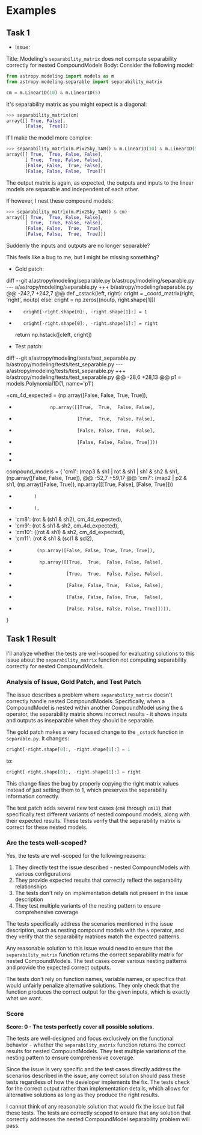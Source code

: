 # Examples

## Task 1

- Issue:
            
Title: Modeling's `separability_matrix` does not compute separability correctly for nested CompoundModels
Body: Consider the following model:

```python
from astropy.modeling import models as m
from astropy.modeling.separable import separability_matrix

cm = m.Linear1D(10) & m.Linear1D(5)
```

It's separability matrix as you might expect is a diagonal:

```python
>>> separability_matrix(cm)
array([[ True, False],
       [False,  True]])
```

If I make the model more complex:
```python
>>> separability_matrix(m.Pix2Sky_TAN() & m.Linear1D(10) & m.Linear1D(5))
array([[ True,  True, False, False],
       [ True,  True, False, False],
       [False, False,  True, False],
       [False, False, False,  True]])
```

The output matrix is again, as expected, the outputs and inputs to the linear models are separable and independent of each other.

If however, I nest these compound models:
```python
>>> separability_matrix(m.Pix2Sky_TAN() & cm)
array([[ True,  True, False, False],
       [ True,  True, False, False],
       [False, False,  True,  True],
       [False, False,  True,  True]])
```
Suddenly the inputs and outputs are no longer separable?

This feels like a bug to me, but I might be missing something?

- Gold patch:

diff --git a/astropy/modeling/separable.py b/astropy/modeling/separable.py
--- a/astropy/modeling/separable.py
+++ b/astropy/modeling/separable.py
@@ -242,7 +242,7 @@ def _cstack(left, right):
         cright = _coord_matrix(right, 'right', noutp)
     else:
         cright = np.zeros((noutp, right.shape[1]))
-        cright[-right.shape[0]:, -right.shape[1]:] = 1
+        cright[-right.shape[0]:, -right.shape[1]:] = right
 
     return np.hstack([cleft, cright])
 
- Test patch:

diff --git a/astropy/modeling/tests/test_separable.py b/astropy/modeling/tests/test_separable.py
--- a/astropy/modeling/tests/test_separable.py
+++ b/astropy/modeling/tests/test_separable.py
@@ -28,6 +28,13 @@
 p1 = models.Polynomial1D(1, name='p1')
 
 
+cm_4d_expected = (np.array([False, False, True, True]),
+                  np.array([[True,  True,  False, False],
+                            [True,  True,  False, False],
+                            [False, False, True,  False],
+                            [False, False, False, True]]))
+
+
 compound_models = {
     'cm1': (map3 & sh1 | rot & sh1 | sh1 & sh2 & sh1,
             (np.array([False, False, True]),
@@ -52,7 +59,17 @@
     'cm7': (map2 | p2 & sh1,
             (np.array([False, True]),
              np.array([[True, False], [False, True]]))
-            )
+            ),
+    'cm8': (rot & (sh1 & sh2), cm_4d_expected),
+    'cm9': (rot & sh1 & sh2, cm_4d_expected),
+    'cm10': ((rot & sh1) & sh2, cm_4d_expected),
+    'cm11': (rot & sh1 & (scl1 & scl2),
+             (np.array([False, False, True, True, True]),
+              np.array([[True,  True,  False, False, False],
+                        [True,  True,  False, False, False],
+                        [False, False, True,  False, False],
+                        [False, False, False, True,  False],
+                        [False, False, False, False, True]]))),
 }
 

## Task 1 Result

I'll analyze whether the tests are well-scoped for evaluating solutions to this issue about the `separability_matrix` function not computing separability correctly for nested CompoundModels.

### Analysis of Issue, Gold Patch, and Test Patch

The issue describes a problem where `separability_matrix` doesn't correctly handle nested CompoundModels. Specifically, when a CompoundModel is nested within another CompoundModel using the `&` operator, the separability matrix shows incorrect results - it shows inputs and outputs as inseparable when they should be separable.

The gold patch makes a very focused change to the `_cstack` function in `separable.py`. It changes:
```python
cright[-right.shape[0]:, -right.shape[1]:] = 1
```
to:
```python
cright[-right.shape[0]:, -right.shape[1]:] = right
```

This change fixes the bug by properly copying the right matrix values instead of just setting them to 1, which preserves the separability information correctly.

The test patch adds several new test cases (`cm8` through `cm11`) that specifically test different variants of nested compound models, along with their expected results. These tests verify that the separability matrix is correct for these nested models.

### Are the tests well-scoped?

Yes, the tests are well-scoped for the following reasons:

1. They directly test the issue described - nested CompoundModels with various configurations
2. They provide expected results that correctly reflect the separability relationships
3. The tests don't rely on implementation details not present in the issue description
4. They test multiple variants of the nesting pattern to ensure comprehensive coverage

The tests specifically address the scenarios mentioned in the issue description, such as nesting compound models with the `&` operator, and they verify that the separability matrices match the expected patterns.

Any reasonable solution to this issue would need to ensure that the `separability_matrix` function returns the correct separability matrix for nested CompoundModels. The test cases cover various nesting patterns and provide the expected correct outputs.

The tests don't rely on function names, variable names, or specifics that would unfairly penalize alternative solutions. They only check that the function produces the correct output for the given inputs, which is exactly what we want.

### Score

**Score: 0 - The tests perfectly cover all possible solutions.**

The tests are well-designed and focus exclusively on the functional behavior - whether the `separability_matrix` function returns the correct results for nested CompoundModels. They test multiple variations of the nesting pattern to ensure comprehensive coverage.

Since the issue is very specific and the test cases directly address the scenarios described in the issue, any correct solution should pass these tests regardless of how the developer implements the fix. The tests check for the correct output rather than implementation details, which allows for alternative solutions as long as they produce the right results.

I cannot think of any reasonable solution that would fix the issue but fail these tests. The tests are correctly scoped to ensure that any solution that correctly addresses the nested CompoundModel separability problem will pass.